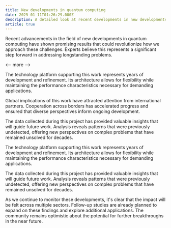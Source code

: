 ```yaml
---
title: New developments in quantum computing
date: 2025-01-11T01:26:29.000Z
description: A detailed look at recent developments in new developments in quantum computing
article: true
---
```

Recent advancements in the field of new developments in quantum computing have shown promising results that could revolutionize how we approach these challenges. Experts believe this represents a significant step forward in addressing longstanding problems.

<-- more -->

The technology platform supporting this work represents years of development and refinement. Its architecture allows for flexibility while maintaining the performance characteristics necessary for demanding applications.

Global implications of this work have attracted attention from international partners. Cooperation across borders has accelerated progress and ensured that diverse perspectives inform ongoing development.

The data collected during this project has provided valuable insights that will guide future work. Analysis reveals patterns that were previously undetected, offering new perspectives on complex problems that have remained unsolved for decades.

The technology platform supporting this work represents years of development and refinement. Its architecture allows for flexibility while maintaining the performance characteristics necessary for demanding applications.

The data collected during this project has provided valuable insights that will guide future work. Analysis reveals patterns that were previously undetected, offering new perspectives on complex problems that have remained unsolved for decades.

As we continue to monitor these developments, it's clear that the impact will be felt across multiple sectors. Follow-up studies are already planned to expand on these findings and explore additional applications. The community remains optimistic about the potential for further breakthroughs in the near future.
